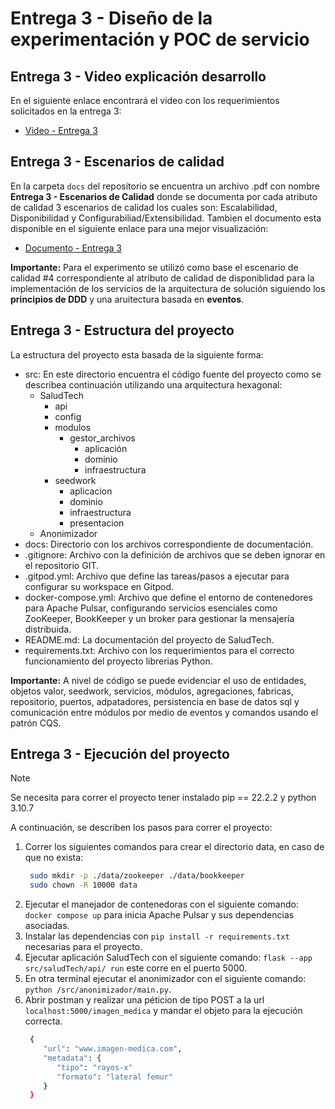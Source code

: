 # Entrega 3 - Diseño de la experimentación y POC de servicio

## Entrega 3 - Video explicación desarrollo

En el siguiente enlace encontrará el video con los requerimientos solicitados en la entrega 3:
- [Video - Entrega 3](https://uniandes-my.sharepoint.com/:v:/g/personal/j_padilla_uniandes_edu_co/ERqlYuuoMfNLhz1yfFIVFwcBmSHcUkOpIFu1-KxIwbXwUw?nav=eyJyZWZlcnJhbEluZm8iOnsicmVmZXJyYWxBcHAiOiJPbmVEcml2ZUZvckJ1c2luZXNzIiwicmVmZXJyYWxBcHBQbGF0Zm9ybSI6IldlYiIsInJlZmVycmFsTW9kZSI6InZpZXciLCJyZWZlcnJhbFZpZXciOiJNeUZpbGVzTGlua0NvcHkifX0&e=huwEcU)

## Entrega 3 - Escenarios de calidad

En la carpeta <code>docs</code> del repositorio se encuentra un archivo .pdf con nombre <strong>Entrega 3 - Escenarios de Calidad</strong> donde se documenta por cada atributo de calidad 3 escenarios de calidad los cuales son: Escalabilidad, Disponibilidad y Configurabiliad/Extensibilidad. Tambien el documento esta disponible en el siguiente enlace para una mejor visualización:

- [Documento - Entrega 3](https://uniandes-my.sharepoint.com/:p:/g/personal/j_padilla_uniandes_edu_co/ETVk5NSPeEhJl95tI7QC2S8BlmiZJg9NpB_JtF3LAc-JyA?e=F1EmUi)

<strong>Importante:</strong> Para el experimento se utilizó como base el escenario de calidad #4 correspondiente al atributo de calidad de disponiblidad para la implementación de los servicios de la arquitectura de solución siguiendo los <strong>principios de DDD</strong> y una aruitectura basada en <strong>eventos</strong>.

## Entrega 3 - Estructura del proyecto

La estructura del proyecto esta basada de la siguiente forma:

- src: En este directorio encuentra el código fuente del proyecto como se describea continuación utilizando una arquitectura hexagonal:
  - SaludTech
    - api
    - config
    - modulos
      - gestor_archivos
        - aplicación
        - dominio
        - infraestructura
    - seedwork
      - aplicacion
      - dominio
      - infraestructura
      - presentacion
  - Anonimizador
- docs: Directorio con los archivos correspondiente de documentación.
- .gitignore: Archivo con la definición de archivos que se deben ignorar en el repositorio GIT.
- .gitpod.yml: Archivo que define las tareas/pasos a ejecutar para configurar su workspace en Gitpod.
- docker-compose.yml: Archivo que define el entorno de contenedores para Apache Pulsar, configurando servicios esenciales como ZooKeeper, BookKeeper y un broker para gestionar la mensajería distribuida.
- README.md: La documentación del proyecto de SaludTech.
- requirements.txt: Archivo con los requerimientos para el correcto funcionamiento del proyecto librerias Python.

<strong>Importante:</strong> A nivel de código se puede evidenciar el uso de entidades, objetos valor, seedwork, servicios, módulos, agregaciones, fabricas, repositorio, puertos, adpatadores, persistencia en base de datos sql y comunicación entre módulos por medio de eventos y comandos usando el patrón CQS.

## Entrega 3 - Ejecución del proyecto

> [!NOTE]  
> Se necesita para correr el proyecto tener instalado pip == 22.2.2 y python 3.10.7

A continuación, se describen los pasos para correr el proyecto:

1. Correr los siguientes comandos para crear el directorio data, en caso de que no exista:
   ```bash
    sudo mkdir -p ./data/zookeeper ./data/bookkeeper
    sudo chown -R 10000 data
   ```
2. Ejecutar el manejador de contenedoras con el siguiente comando: `docker compose up` para inicia Apache Pulsar y sus dependencias asociadas.
3. Instalar las dependencias con `pip install -r requirements.txt` necesarias para el proyecto.
4. Ejecutar aplicación SaludTech con el siguiente comando: `flask --app src/saludTech/api/ run` este corre en el puerto 5000.
5. En otra terminal ejecutar el anonimizador con el siguiente comando: `python /src/anonimizador/main.py`.
6. Abrir postman y realizar una péticion de tipo POST a la url `localhost:5000/imagen_medica` y mandar el objeto para la ejecución correcta.
   ```bash
    { 
       "url": "www.imagen-medica.com",
       "metadata": {
          "tipo": "rayos-x"
          "formato": "lateral femur"
       }
    }
   ```

